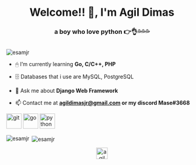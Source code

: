 <h1 align="center">Welcome!! 👋, I'm Agil Dimas</h1>
<h3 align="center">a boy who love python 👉👌💦💦💦</h3>

<p align="center"> <img src="https://media.giphy.com/media/aFTt8wvDtqKCQ/giphy.gif" alt="" /> </p>

<p align="left"> <img src="https://komarev.com/ghpvc/?username=esamjr" alt="esamjr" /> </p>

- 🖱 I’m currently learning **Go, C/C++, PHP**

- 🗄 Databases that i use are MySQL, PostgreSQL

- 💬 Ask me about **Django Web Framework**

- 📫 Contact me at **agildimasjr@gmail.com or my discord Mase#3668**

<p align="left"><img src="https://www.vectorlogo.zone/logos/git-scm/git-scm-icon.svg" alt="git" width="40" height="40"/> <img src="https://devicons.github.io/devicon/devicon.git/icons/go/go-original.svg" alt="go" width="40" height="40"/> <img src="https://devicons.github.io/devicon/devicon.git/icons/python/python-original.svg" alt="python" width="40" height="40"/></p><p><img align="left" src="https://github-readme-stats.vercel.app/api/top-langs/?username=esamjr&layout=compact&hide=html" alt="esamjr" /></p>

<p>&nbsp;<img align="center" src="https://github-readme-stats.vercel.app/api?username=esamjr&show_icons=true" alt="esamjr" /></p>

<p align="center">
<a href="https://linkedin.com/in/agil dimas" target="blank"><img align="center" src="https://cdn.jsdelivr.net/npm/simple-icons@3.0.1/icons/linkedin.svg" alt="agil dimas" height="30" width="30" /></a>
</p>
